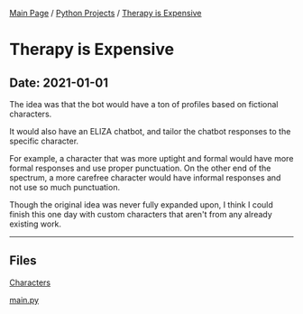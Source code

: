 [Main Page](/) / [Python Projects](/python) / [Therapy is Expensive](/python/2021-01-01_Therapy_is_Expensive)

# Therapy is Expensive

## Date: 2021-01-01

The idea was that the bot would have a ton of profiles based on fictional characters. 

It would also have an ELIZA chatbot, and tailor the chatbot responses to the specific character.

For example, a character that was more uptight and formal would have more formal responses and use proper punctuation. On the other end of the spectrum, a more carefree character would have informal responses and not use so much punctuation.

Though the original idea was never fully expanded upon, I think I could finish this one day with custom characters that aren't from any already existing work.

-----

## Files

[Characters](Characters)

[main.py](main.py)